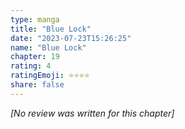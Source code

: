 ```yaml
---
type: manga
title: "Blue Lock"
date: "2023-07-23T15:26:25"
name: "Blue Lock"
chapter: 19
rating: 4
ratingEmoji: ⭐️⭐️⭐️⭐️
share: false
---
```


*[No review was written for this chapter]*
